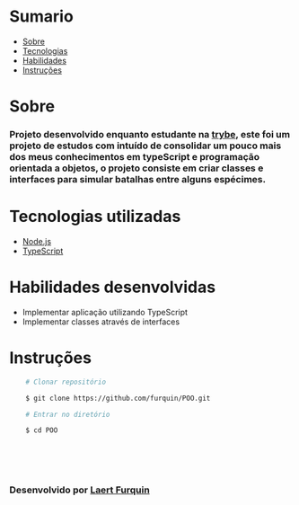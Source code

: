 # Sumario
   - [Sobre](#sobre)
   - [Tecnologias](#tecnologias-utilizadas)
   - [Habilidades](#habilidades-desenvolvidas)
   - [Instruções](#instruções)
#

# Sobre

### Projeto desenvolvido enquanto estudante na [trybe](https://www.betrybe.com/formacao-desenvolvimento-web), este foi um projeto de estudos com intuído de consolidar um pouco mais dos meus conhecimentos em typeScript e programação orientada a objetos, o projeto consiste em criar classes e interfaces para simular batalhas entre alguns espécimes.

#

# Tecnologias utilizadas
- [Node.js](https://nodejs.org/en/about/)
- [TypeScript](https://www.typescriptlang.org/)
#

# Habilidades desenvolvidas
- Implementar aplicação utilizando TypeScript
- Implementar classes através de interfaces
#

# Instruções

```bash
    # Clonar repositório

    $ git clone https://github.com/furquin/POO.git

    # Entrar no diretório

    $ cd POO


```

<br>
<br>
<br>

### Desenvolvido por [Laert Furquin](https://github.com/furquin) 

